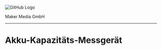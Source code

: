 ![GitHub Logo](http://www.heise.de/make/icons/make_logo.png)

Maker Media GmbH

***

# Akku-Kapazitäts-Messgerät


